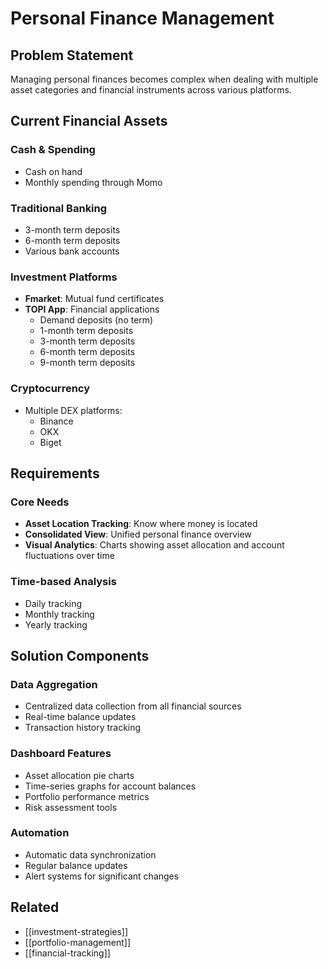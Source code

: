 # Personal Finance Management

## Problem Statement

Managing personal finances becomes complex when dealing with multiple asset categories and financial instruments across various platforms.

## Current Financial Assets

### Cash & Spending

- Cash on hand
- Monthly spending through Momo

### Traditional Banking

- 3-month term deposits
- 6-month term deposits
- Various bank accounts

### Investment Platforms

- **Fmarket**: Mutual fund certificates
- **TOPI App**: Financial applications
  - Demand deposits (no term)
  - 1-month term deposits
  - 3-month term deposits
  - 6-month term deposits
  - 9-month term deposits

### Cryptocurrency

- Multiple DEX platforms:
  - Binance
  - OKX
  - Biget

## Requirements

### Core Needs

- **Asset Location Tracking**: Know where money is located
- **Consolidated View**: Unified personal finance overview
- **Visual Analytics**: Charts showing asset allocation and account fluctuations over time

### Time-based Analysis

- Daily tracking
- Monthly tracking
- Yearly tracking

## Solution Components

### Data Aggregation

- Centralized data collection from all financial sources
- Real-time balance updates
- Transaction history tracking

### Dashboard Features

- Asset allocation pie charts
- Time-series graphs for account balances
- Portfolio performance metrics
- Risk assessment tools

### Automation

- Automatic data synchronization
- Regular balance updates
- Alert systems for significant changes

## Related

- [[investment-strategies]]
- [[portfolio-management]]
- [[financial-tracking]]
